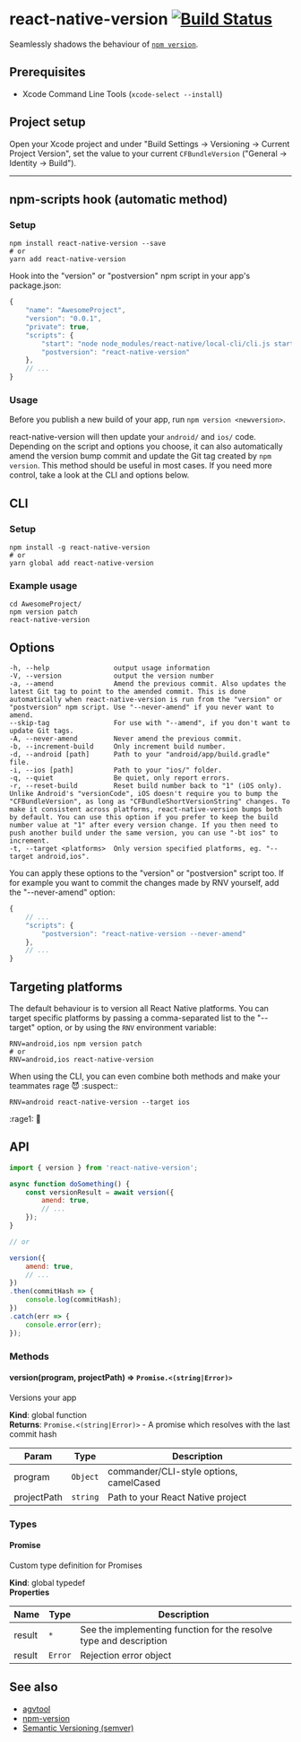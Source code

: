 # react-native-version [![Build Status](https://travis-ci.org/stovmascript/react-native-version.svg?branch=master)](https://travis-ci.org/stovmascript/react-native-version)

Seamlessly shadows the behaviour of [`npm version`](https://docs.npmjs.com/cli/version).

## Prerequisites

- Xcode Command Line Tools (`xcode-select --install`)

## Project setup

Open your Xcode project and under "Build Settings -> Versioning -> Current Project Version", set the value to your current `CFBundleVersion` ("General -> Identity -> Build").

---

## npm-scripts hook (automatic method)

### Setup

```shell
npm install react-native-version --save
# or
yarn add react-native-version
```

Hook into the "version" or "postversion" npm script in your app's package.json:

```js
{
	"name": "AwesomeProject",
	"version": "0.0.1",
	"private": true,
	"scripts": {
		"start": "node node_modules/react-native/local-cli/cli.js start",
		"postversion": "react-native-version"
	},
	// ...
}
```

### Usage

Before you publish a new build of your app, run `npm version <newversion>`.

react-native-version will then update your `android/` and `ios/` code. Depending on the script and options you choose, it can also automatically amend the version bump commit and update the Git tag created by `npm version`. This method should be useful in most cases. If you need more control, take a look at the CLI and options below.

## CLI

### Setup

```shell
npm install -g react-native-version
# or
yarn global add react-native-version
```

### Example usage

```shell
cd AwesomeProject/
npm version patch
react-native-version
```

## Options

```
-h, --help                output usage information
-V, --version             output the version number
-a, --amend               Amend the previous commit. Also updates the latest Git tag to point to the amended commit. This is done automatically when react-native-version is run from the "version" or "postversion" npm script. Use "--never-amend" if you never want to amend.
--skip-tag                For use with "--amend", if you don't want to update Git tags.
-A, --never-amend         Never amend the previous commit.
-b, --increment-build     Only increment build number.
-d, --android [path]      Path to your "android/app/build.gradle" file.
-i, --ios [path]          Path to your "ios/" folder.
-q, --quiet               Be quiet, only report errors.
-r, --reset-build         Reset build number back to "1" (iOS only). Unlike Android's "versionCode", iOS doesn't require you to bump the "CFBundleVersion", as long as "CFBundleShortVersionString" changes. To make it consistent across platforms, react-native-version bumps both by default. You can use this option if you prefer to keep the build number value at "1" after every version change. If you then need to push another build under the same version, you can use "-bt ios" to increment.
-t, --target <platforms>  Only version specified platforms, eg. "--target android,ios".
```

You can apply these options to the "version" or "postversion" script too. If for example you want to commit the changes made by RNV yourself, add the "--never-amend" option:

```js
{
	// ...
	"scripts": {
		"postversion": "react-native-version --never-amend"
	},
	// ...
}
```

## Targeting platforms

The default behaviour is to version all React Native platforms. You can target specific platforms by passing a comma-separated list to the "--target" option, or by using the `RNV` environment variable:

```shell
RNV=android,ios npm version patch
# or
RNV=android,ios react-native-version
```

When using the CLI, you can even combine both methods and make your teammates rage :smiling_imp: :suspect::

```shell
RNV=android react-native-version --target ios
```
:rage1: :speak_no_evil:

## API

```javascript
import { version } from 'react-native-version';

async function doSomething() {
	const versionResult = await version({
		amend: true,
		// ...
	});
}

// or

version({
	amend: true,
	// ...
})
.then(commitHash => {
	console.log(commitHash);
})
.catch(err => {
	console.error(err);
});
```

### Methods

<a name="version"></a>

#### version(program, projectPath) ⇒ <code>Promise.&lt;(string\|Error)&gt;</code>
Versions your app

**Kind**: global function  
**Returns**: <code>Promise.&lt;(string\|Error)&gt;</code> - A promise which resolves with the last commit hash  

| Param | Type | Description |
| --- | --- | --- |
| program | <code>Object</code> | commander/CLI-style options, camelCased |
| projectPath | <code>string</code> | Path to your React Native project |

### Types

<a name="Promise"></a>

#### Promise
Custom type definition for Promises

**Kind**: global typedef  
**Properties**

| Name | Type | Description |
| --- | --- | --- |
| result | <code>\*</code> | See the implementing function for the resolve type and description |
| result | <code>Error</code> | Rejection error object |

## See also

- [agvtool](https://developer.apple.com/library/content/qa/qa1827/_index.html)
- [npm-version](https://docs.npmjs.com/cli/version)
- [Semantic Versioning (semver)](http://semver.org/)
